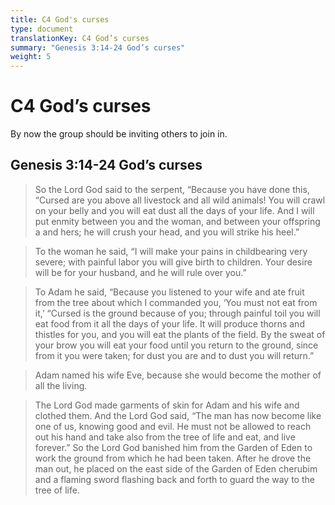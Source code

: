 ```yaml
---
title: C4 God's curses
type: document
translationKey: C4 God’s curses
summary: "Genesis 3:14-24 God’s curses"
weight: 5
---
```

# C4 God’s curses

By now the group should be inviting others to join in.

## Genesis 3:14-24 God’s curses

>   So the Lord God said to the serpent, “Because you have done this, “Cursed are you above all livestock and all wild animals! You will crawl on your belly and you will eat dust all the days of your life. And I will put enmity between you and the woman, and between your offspring a and hers; he will crush your head, and you will strike his heel.”

>   To the woman he said, “I will make your pains in childbearing very severe; with painful labor you will give birth to children. Your desire will be for your husband, and he will rule over you.”

>   To Adam he said, “Because you listened to your wife and ate fruit from the tree about which I commanded you, ‘You must not eat from it,’ “Cursed is the ground because of you; through painful toil you will eat food from it all the days of your life. It will produce thorns and thistles for you, and you will eat the plants of the field. By the sweat of your brow you will eat your food until you return to the ground, since from it you were taken; for dust you are and to dust you will return.”

>   Adam named his wife Eve, because she would become the mother of all the living.

>   The Lord God made garments of skin for Adam and his wife and clothed them. And the Lord God said, “The man has now become like one of us, knowing good and evil. He must not be allowed to reach out his hand and take also from the tree of life and eat, and live forever.” So the Lord God banished him from the Garden of Eden to work the ground from which he had been taken. After he drove the man out, he placed on the east side of the Garden of Eden cherubim and a flaming sword flashing back and forth to guard the way to the tree of life.

